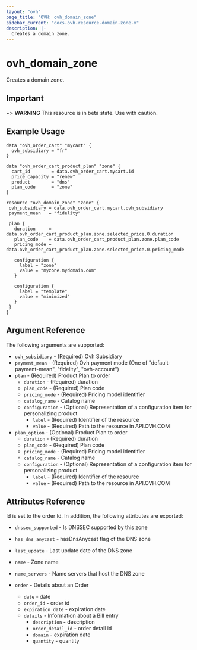 ```yaml
---
layout: "ovh"
page_title: "OVH: ovh_domain_zone"
sidebar_current: "docs-ovh-resource-domain-zone-x"
description: |-
  Creates a domain zone.
---
```


# ovh_domain_zone

Creates a domain zone.

## Important

~> __WARNING__ This resource is in beta state. Use with caution.

## Example Usage

```hcl
data "ovh_order_cart" "mycart" {
  ovh_subsidiary = "fr"
}

data "ovh_order_cart_product_plan" "zone" {
  cart_id        = data.ovh_order_cart.mycart.id
  price_capacity = "renew"
  product        = "dns"
  plan_code      = "zone"
}

resource "ovh_domain_zone" "zone" {
 ovh_subsidiary = data.ovh_order_cart.mycart.ovh_subsidiary
 payment_mean   = "fidelity"

 plan {
   duration     = data.ovh_order_cart_product_plan.zone.selected_price.0.duration
   plan_code    = data.ovh_order_cart_product_plan.zone.plan_code
   pricing_mode = data.ovh_order_cart_product_plan.zone.selected_price.0.pricing_mode

   configuration {
     label = "zone"
     value = "myzone.mydomain.com"
   }

   configuration {
     label = "template"
     value = "minimized"
   }
 }
}
```

## Argument Reference

The following arguments are supported:

* `ovh_subsidiary` - (Required) Ovh Subsidiary
* `payment_mean` - (Required) Ovh payment mode (One of "default-payment-mean", "fidelity", "ovh-account")
* `plan` - (Required) Product Plan to order
  * `duration` - (Required) duration
  * `plan_code` - (Required) Plan code
  * `pricing_mode` - (Required) Pricing model identifier
  * `catalog_name` - Catalog name
  * `configuration` - (Optional) Representation of a configuration item for personalizing product
    * `label` - (Required) Identifier of the resource
    * `value` - (Required) Path to the resource in API.OVH.COM
* `plan_option` - (Optional) Product Plan to order
  * `duration` - (Required) duration
  * `plan_code` - (Required) Plan code
  * `pricing_mode` - (Required) Pricing model identifier
  * `catalog_name` - Catalog name
  * `configuration` - (Optional) Representation of a configuration item for personalizing product
    * `label` - (Required) Identifier of the resource
    * `value` - (Required) Path to the resource in API.OVH.COM


## Attributes Reference

Id is set to the order Id. In addition, the following attributes are exported:

* `dnssec_supported` - Is DNSSEC supported by this zone
* `has_dns_anycast` - hasDnsAnycast flag of the DNS zone
* `last_update` - Last update date of the DNS zone
* `name` - Zone name
* `name_servers` - Name servers that host the DNS zone

* `order` - Details about an Order
  * `date` - date
  * `order_id` - order id
  * `expiration_date` - expiration date
  * `details` - Information about a Bill entry
    * `description` - description
    * `order_detail_id` - order detail id
    * `domain` - expiration date
    * `quantity` - quantity
